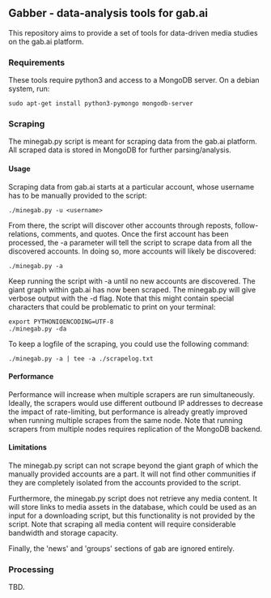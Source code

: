 ## Gabber - data-analysis tools for gab.ai

This repository aims to provide a set of tools for data-driven media studies on the gab.ai platform.

### Requirements

These tools require python3 and access to a MongoDB server.
On a debian system, run:

    sudo apt-get install python3-pymongo mongodb-server

### Scraping

The minegab.py script is meant for scraping data from the gab.ai platform. All scraped data is stored in MongoDB for further parsing/analysis.

#### Usage

Scraping data from gab.ai starts at a particular account, whose username has to be manually provided to the script:

    ./minegab.py -u <username>

From there, the script will discover other accounts through reposts, follow-relations, comments, and quotes.
Once the first account has been processed, the -a parameter will tell the script to scrape data from all the discovered accounts. In doing so, more accounts will likely be discovered:

    ./minegab.py -a

Keep running the script with -a until no new accounts are discovered. The giant graph within gab.ai has now been scraped.
The minegab.py will give verbose output with the -d flag. Note that this might contain special characters that could be problematic to print on your terminal:

    export PYTHONIOENCODING=UTF-8
    ./minegab.py -da

To keep a logfile of the scraping, you could use the following command:

    ./minegab.py -a | tee -a ./scrapelog.txt

#### Performance

Performance will increase when multiple scrapers are run simultaneously. Ideally, the scrapers would use different outbound IP addresses to decrease the impact of rate-limiting, but performance is already greatly improved when running multiple scrapes from the same node. Note that running scrapers from multiple nodes requires replication of the MongoDB backend.

#### Limitations

The minegab.py script can not scrape beyond the giant graph of which the manually provided accounts are a part. It will not find other communities if they are completely isolated from the accounts provided to the script.

Furthermore, the minegab.py script does not retrieve any media content. It will store links to media assets in the database, which could be used as an input for a downloading script, but this functionality is not provided by the script. Note that scraping all media content will require considerable bandwidth and storage capacity.

Finally, the 'news' and 'groups' sections of gab are ignored entirely.


### Processing

TBD.
